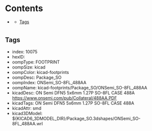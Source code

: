 



Contents
========

* [](#)
	* [Tags](#tags)

# 

## Tags

- index: 10075
- hexID: 
- oompType: FOOTPRINT
- oompSize: kicad
- oompColor: kicad-footprints
- oompDesc: Package_SO
- oompIndex: ONSemi_SO-8FL_488AA
- oompName: kicad-footprints/Package_SO/ONSemi_SO-8FL_488AA
- kicadDesc: ON Semi DFN5 5x6mm 1.27P SO-8FL CASE 488A https://www.onsemi.com/pub/Collateral/488AA.PDF
- kicadTags: ON Semi DFN5 5x6mm 1.27P SO-8FL CASE 488A
- kicadAttr: smd
- kicad3DModel: ${KICAD6_3DMODEL_DIR}/Package_SO.3dshapes/ONSemi_SO-8FL_488AA.wrl
